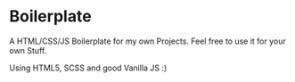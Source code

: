 # Boilerplate

A HTML/CSS/JS Boilerplate for my own Projects.
Feel free to use it for your own Stuff.

Using HTML5, SCSS and good Vanilla JS :)